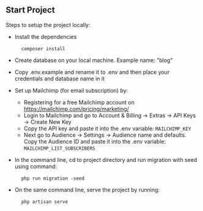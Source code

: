 ## Start Project

Steps to setup the project locally:<br>
- Install the dependencies
  <pre>
    <code>composer install</code>
  </pre>
- Create database on your local machine. Example name: "blog"
- Copy .env.example and rename it to .env and then place your credentials and database name in it
- Set up Mailchimp (for email subscription) by:
  - Registering for a free Mailchimp account on https://mailchimp.com/pricing/marketing/ 
  - Login to Mailchimp and go to Account & Billing -> Extras -> API Keys -> Create New Key
  - Copy the API key and paste it into the .env variable: <code>MAILCHIMP_KEY</code>
  - Next go to Audience -> Settings -> Audience name and defaults.<br>
    Copy the Audience ID and paste it into the .env variable: <code>MAILCHIMP_LIST_SUBSCRIBERS</code>
- In the command line, cd to project directory and run migration with seed using command: <br>
  <pre>
    <code>php run migration -seed</code>
  </pre>

- On the same command line, serve the project by running: <br>
  <pre>
    <code>php artisan serve</code>
  </pre>